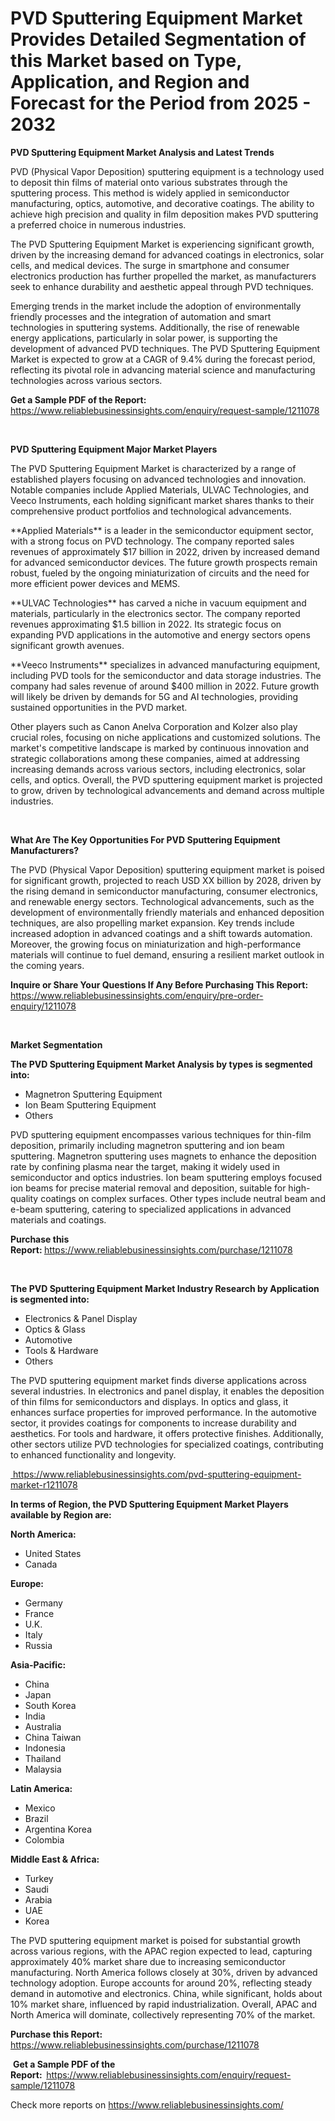 <p><h1>PVD Sputtering Equipment Market Provides Detailed Segmentation of this Market based on Type, Application, and Region and Forecast for the Period from 2025 - 2032</h1></p><p><strong>PVD Sputtering Equipment Market Analysis and Latest Trends</strong></p>
<p><p>PVD (Physical Vapor Deposition) sputtering equipment is a technology used to deposit thin films of material onto various substrates through the sputtering process. This method is widely applied in semiconductor manufacturing, optics, automotive, and decorative coatings. The ability to achieve high precision and quality in film deposition makes PVD sputtering a preferred choice in numerous industries.</p><p>The PVD Sputtering Equipment Market is experiencing significant growth, driven by the increasing demand for advanced coatings in electronics, solar cells, and medical devices. The surge in smartphone and consumer electronics production has further propelled the market, as manufacturers seek to enhance durability and aesthetic appeal through PVD techniques.</p><p>Emerging trends in the market include the adoption of environmentally friendly processes and the integration of automation and smart technologies in sputtering systems. Additionally, the rise of renewable energy applications, particularly in solar power, is supporting the development of advanced PVD techniques. The PVD Sputtering Equipment Market is expected to grow at a CAGR of 9.4% during the forecast period, reflecting its pivotal role in advancing material science and manufacturing technologies across various sectors.</p></p>
<p><strong>Get a Sample PDF of the Report:&nbsp;</strong> <a href="https://www.reliablebusinessinsights.com/enquiry/request-sample/1211078?utm_campaign=3077&utm_medium=2&utm_source=Github&utm_content=ia&utm_term=24032025&utm_id=pvd-sputtering-equipment">https://www.reliablebusinessinsights.com/enquiry/request-sample/1211078</a></p>
<p>&nbsp;</p>
<p><strong>PVD Sputtering Equipment Major Market Players</strong></p>
<p><p>The PVD Sputtering Equipment Market is characterized by a range of established players focusing on advanced technologies and innovation. Notable companies include Applied Materials, ULVAC Technologies, and Veeco Instruments, each holding significant market shares thanks to their comprehensive product portfolios and technological advancements.</p><p>**Applied Materials** is a leader in the semiconductor equipment sector, with a strong focus on PVD technology. The company reported sales revenues of approximately $17 billion in 2022, driven by increased demand for advanced semiconductor devices. The future growth prospects remain robust, fueled by the ongoing miniaturization of circuits and the need for more efficient power devices and MEMS.</p><p>**ULVAC Technologies** has carved a niche in vacuum equipment and materials, particularly in the electronics sector. The company reported revenues approximating $1.5 billion in 2022. Its strategic focus on expanding PVD applications in the automotive and energy sectors opens significant growth avenues.</p><p>**Veeco Instruments** specializes in advanced manufacturing equipment, including PVD tools for the semiconductor and data storage industries. The company had sales revenue of around $400 million in 2022. Future growth will likely be driven by demands for 5G and AI technologies, providing sustained opportunities in the PVD market.</p><p>Other players such as Canon Anelva Corporation and Kolzer also play crucial roles, focusing on niche applications and customized solutions. The market's competitive landscape is marked by continuous innovation and strategic collaborations among these companies, aimed at addressing increasing demands across various sectors, including electronics, solar cells, and optics. Overall, the PVD sputtering equipment market is projected to grow, driven by technological advancements and demand across multiple industries.</p></p>
<p>&nbsp;</p>
<p><strong>What Are The Key Opportunities For PVD Sputtering Equipment Manufacturers?</strong></p>
<p><p>The PVD (Physical Vapor Deposition) sputtering equipment market is poised for significant growth, projected to reach USD XX billion by 2028, driven by the rising demand in semiconductor manufacturing, consumer electronics, and renewable energy sectors. Technological advancements, such as the development of environmentally friendly materials and enhanced deposition techniques, are also propelling market expansion. Key trends include increased adoption in advanced coatings and a shift towards automation. Moreover, the growing focus on miniaturization and high-performance materials will continue to fuel demand, ensuring a resilient market outlook in the coming years.</p></p>
<p><strong>Inquire or Share Your Questions If Any Before Purchasing This Report:</strong> <a href="https://www.reliablebusinessinsights.com/enquiry/pre-order-enquiry/1211078?utm_campaign=3077&utm_medium=2&utm_source=Github&utm_content=ia&utm_term=24032025&utm_id=pvd-sputtering-equipment">https://www.reliablebusinessinsights.com/enquiry/pre-order-enquiry/1211078</a></p>
<p>&nbsp;</p>
<p><strong>Market Segmentation</strong></p>
<p><strong>The PVD Sputtering Equipment Market Analysis by types is segmented into:</strong></p>
<p><ul><li>Magnetron Sputtering Equipment</li><li>Ion Beam Sputtering Equipment</li><li>Others</li></ul></p>
<p><p>PVD sputtering equipment encompasses various techniques for thin-film deposition, primarily including magnetron sputtering and ion beam sputtering. Magnetron sputtering uses magnets to enhance the deposition rate by confining plasma near the target, making it widely used in semiconductor and optics industries. Ion beam sputtering employs focused ion beams for precise material removal and deposition, suitable for high-quality coatings on complex surfaces. Other types include neutral beam and e-beam sputtering, catering to specialized applications in advanced materials and coatings.</p></p>
<p><strong>Purchase this Report:&nbsp;</strong><a href="https://www.reliablebusinessinsights.com/purchase/1211078?utm_campaign=3077&utm_medium=2&utm_source=Github&utm_content=ia&utm_term=24032025&utm_id=pvd-sputtering-equipment">https://www.reliablebusinessinsights.com/purchase/1211078</a></p>
<p>&nbsp;</p>
<p><strong>The PVD Sputtering Equipment Market Industry Research by Application is segmented into:</strong></p>
<p><ul><li>Electronics & Panel Display</li><li>Optics & Glass</li><li>Automotive</li><li>Tools & Hardware</li><li>Others</li></ul></p>
<p><p>The PVD sputtering equipment market finds diverse applications across several industries. In electronics and panel display, it enables the deposition of thin films for semiconductors and displays. In optics and glass, it enhances surface properties for improved performance. In the automotive sector, it provides coatings for components to increase durability and aesthetics. For tools and hardware, it offers protective finishes. Additionally, other sectors utilize PVD technologies for specialized coatings, contributing to enhanced functionality and longevity.</p></p>
<p><a href="https://www.reliablebusinessinsights.com/pvd-sputtering-equipment-market-r1211078?utm_campaign=3077&utm_medium=2&utm_source=Github&utm_content=ia&utm_term=24032025&utm_id=pvd-sputtering-equipment">&nbsp;https://www.reliablebusinessinsights.com/pvd-sputtering-equipment-market-r1211078</a></p>
<p><strong>In terms of Region, the PVD Sputtering Equipment Market Players available by Region are:</strong></p>
<p>
    <p> <strong> North America: </strong>
        <ul>
            <li>United States</li>
            <li>Canada</li>
        </ul>
        </p> 
    <p> <strong> Europe: </strong>
        <ul>
            <li>Germany</li>
            <li>France</li>
            <li>U.K.</li>
            <li>Italy</li>
            <li>Russia</li>
        </ul>
        </p> 
    <p> <strong> Asia-Pacific: </strong>
        <ul>
            <li>China</li>
            <li>Japan</li>
            <li>South Korea</li>
            <li>India</li>
            <li>Australia</li>
            <li>China Taiwan</li>
            <li>Indonesia</li>
            <li>Thailand</li>
            <li>Malaysia</li>
        </ul>
        </p> 
    <p> <strong> Latin America: </strong>
        <ul>
            <li>Mexico</li>
            <li>Brazil</li>
            <li>Argentina Korea</li>
            <li>Colombia</li>
        </ul>
        </p> 
    <p> <strong> Middle East & Africa: </strong>
        <ul>
            <li>Turkey</li>
            <li>Saudi</li>
            <li>Arabia</li>
            <li>UAE</li>
            <li>Korea</li>
        </ul>
    </p>
    </p>
<p><p>The PVD sputtering equipment market is poised for substantial growth across various regions, with the APAC region expected to lead, capturing approximately 40% market share due to increasing semiconductor manufacturing. North America follows closely at 30%, driven by advanced technology adoption. Europe accounts for around 20%, reflecting steady demand in automotive and electronics. China, while significant, holds about 10% market share, influenced by rapid industrialization. Overall, APAC and North America will dominate, collectively representing 70% of the market.</p></p>
<p><strong>Purchase this Report: </strong><a href="https://www.reliablebusinessinsights.com/purchase/1211078?utm_campaign=3077&utm_medium=2&utm_source=Github&utm_content=ia&utm_term=24032025&utm_id=pvd-sputtering-equipment">https://www.reliablebusinessinsights.com/purchase/1211078</a></p>
<p>&nbsp;<strong>Get a Sample PDF of the Report:&nbsp;&nbsp;</strong><a href="https://www.reliablebusinessinsights.com/enquiry/request-sample/1211078?utm_campaign=3077&utm_medium=2&utm_source=Github&utm_content=ia&utm_term=24032025&utm_id=pvd-sputtering-equipment">https://www.reliablebusinessinsights.com/enquiry/request-sample/1211078</a></p>
<p><strong></strong></p>
<p>Check more reports on <a href="https://www.reliablebusinessinsights.com/?utm_campaign=3077&utm_medium=2&utm_source=Github&utm_content=ia&utm_term=24032025&utm_id=pvd-sputtering-equipment">https://www.reliablebusinessinsights.com/</a></p>
